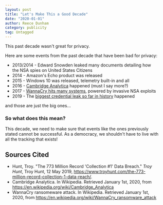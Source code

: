 ```yaml
---
layout: post
title: "Let's Make This a Good Decade"
date: "2020-01-01"
author: Reece Dunham
category: publicity
tag: Untagged
---
```


This past decade wasn't great for privacy.

Here are some events from the past decade that have been bad for privacy:

* 2013/2014 - Edward Snowden leaked many documents detailing how the NSA spies on United States Citizens
* 2014 - Amazon's Echo product was released
* 2015 - Windows 10 was released, telemetry built-in and all
* 2016 - [Cambridge Analytica](https://en.wikipedia.org/wiki/Cambridge_Analytica) happened (must I say more?)
* 2017 - [WannaCry hits many systems](https://en.wikipedia.org/wiki/WannaCry_ransomware_attack), powered by invasive NSA exploits
* 2019 - The [biggest credential leak so far in history](https://www.troyhunt.com/the-773-million-record-collection-1-data-reach/) happened

and those are just the big ones...

### So what does this mean?

This decade, we need to make sure that events like the ones previously stated cannot be successful.
As a democracy, we shouldn't have to live with all the tracking that exists!

## Sources Cited

* Hunt, Troy. "The 773 Million Record 'Collection #1' Data Breach." *Troy Hunt*, Troy Hunt, 12 May 2019, https://www.troyhunt.com/the-773-million-record-collection-1-data-reach/.
* Cambridge Analytica. In Wikipedia. Retrieved January 1st, 2020, from https://en.wikipedia.org/wiki/Cambridge_Analytica
* WannaCry ransomeware attack. In Wikipedia. Retrieved January 1st, 2020, from https://en.wikipedia.org/wiki/WannaCry_ransomware_attack

